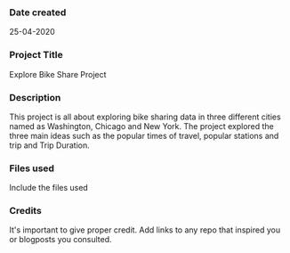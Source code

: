 ### Date created
25-04-2020

### Project Title
Explore Bike Share Project

### Description
This project is all about exploring bike sharing data in three different cities named as Washington, Chicago and New York. The project explored the three main ideas such as the popular times of travel, popular stations and trip and Trip Duration.

### Files used
Include the files used

### Credits
It's important to give proper credit. Add links to any repo that inspired you or blogposts you consulted.
